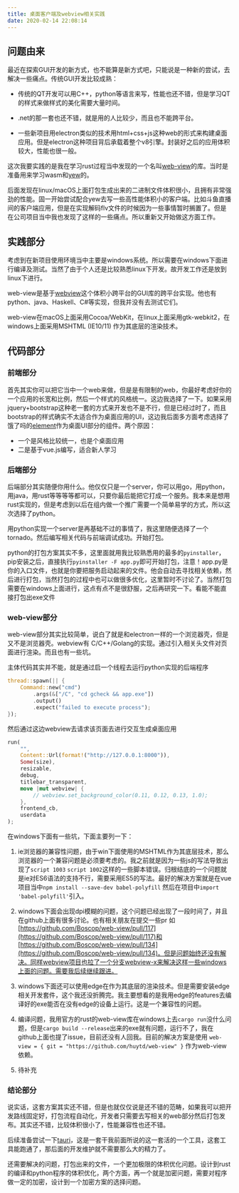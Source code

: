```yaml
---
title: 桌面客户端及webview相关实践
date: 2020-02-14 22:08:14
---
```


## 问题由来

最近在探索GUI开发的新方式，也不能算是新方式吧，只能说是一种新的尝试，去解决一些痛点。传统GUI开发比较成熟：

- 传统的QT开发可以用C++，python等语言来写，性能也还不错，但是学习QT的样式来做样式的美化需要大量时间。

- .net的那一套也还不错，就是用的人比较少，而且也不能跨平台。

- 一些新项目用electron类似的技术用html+css+js这种web的形式来构建桌面应用。但是electron这种项目背后承载着整个v8引擎。封装好之后的应用体积较大，性能也很一般。

这次我要实践的是我在学习rust过程当中发现的一个名叫[web-view](https://github.com/Boscop/web-view)的库。当时是准备用来学习wasm和[yew](https://github.com/yewstack/yew)的。

后面发现在linux/macOS上面打包生成出来的二进制文件体积很小，且拥有非常强劲的性能。固一开始尝试配合yew去写一些高性能体积小的客户端。比如斗鱼直播间的客户端应用，但是在实现解码flv文件的时候因为一些事情暂时搁置了。但是在公司项目当中我也发现了这样的一些痛点。所以重新又开始做这方面工作。

## 实践部分

考虑到在新项目使用环境当中主要是windows系统。所以需要在windows下面进行编译及测试。当然了由于个人还是比较熟悉linux下开发。故开发工作还是放到linux下进行。

web-view是基于[webview](https://github.com/zserge/webview)这个体积小跨平台的GUI库的跨平台实现。他也有python、java、Haskell、C#等实现，但我并没有去测试它们。

web-view在macOS上面采用Cocoa/WebKit，在linux上面采用gtk-webkit2，在windows上面采用MSHTML (IE10/11) 作为其底层的渲染技术。


## 代码部分

### 前端部分

首先其实你可以把它当中一个web来做，但是是有限制的web，你最好考虑好你的一个应用的长宽和比例，然后一个样式的风格统一。这边我选择了一下。如果采用jquery+bootstrap这种老一套的方式来开发也不是不行，但是已经过时了，而且bootstrap的样式确实不太适合作为桌面应用的UI，这边我后面多方面考虑选择了饿了吗的[element](https://element.eleme.cn/#/zh-CN)作为桌面UI部分的组件。两个原因：
- 一个是风格比较统一，也是个桌面应用
- 二是基于vue.js编写，适合新人学习

### 后端部分

后端部分其实随便你用什么。他仅仅只是一个server，你可以用go，用python，用java，用rust等等等等都可以，只要你最后能把它打成一个服务。我本来是想用rust实现的，但是考虑到以后在组内做一个推广需要一个简单易学的方式，所以这次选择了python。

用python实现一个server是再基础不过的事情了，我这里随便选择了一个tornado。然后编写相关代码与前端调试成功。开始打包。

python的打包方案其实不多，这里面就用我比较熟悉用的最多的`pyinstaller`，pip安装之后，直接执行`pyinstaller
 -F app.py`即可开始打包，注意！app.py是你的入口文件，也就是你要把服务启动起来的文件。他会自动去寻找相关依赖，然后进行打包，当然打包的过程中也可以做很多优化，这里暂时不讨论了。当然打包需要在windows上面进行，这点有点不是很舒服，之后再研究一下。看能不能直接打包出exe文件

### web-view部分

web-view部分其实比较简单，说白了就是和electron一样的一个浏览器壳，但是又不是浏览器壳。webview有 C/C++/Golang的实现。通过引入相关头文件对页面进行渲染。而且也有一些坑。

主体代码其实并不能，就是通过启一个线程去运行python实现的后端程序

```rust
thread::spawn(|| {
    Command::new("cmd")
        .args(&["/C", "cd gcheck && app.exe"])
        .output()
        .expect("failed to execute process");
});
```

然后通过这边webview去请求该页面去进行交互生成桌面应用
```rust
run(
    "",
    Content::Url(format!("http://127.0.0.1:8000")),
    Some(size),
    resizable,
    debug,
    titlebar_transparent,
    move |mut webview| {
        // webview.set_background_color(0.11, 0.12, 0.13, 1.0);
    },
    frontend_cb,
    userdata
);
```

在windows下面有一些坑，下面主要列一下：

1. ie浏览器的兼容性问题，由于win下面使用的MSHTML作为其底层技术，那么浏览器的一个兼容问题是必须要考虑的。我之前就是因为一些js的写法导致出现了`script 1003` `script 1002`这样的一些脚本错误。归根结底的一个问题就是ie对ES6语法的支持不行，需要采用ES5的写法。最好的解决方案就是在vue项目当中`npm install --save-dev babel-polyfill` 然后在项目中`import 'babel-polyfill'`引入。

2. windows下面会出现dpi模糊的问题，这个问题已经出现了一段时间了，并且在github上面有很多讨论。也有相关朋友在提交一些pr 如[https://github.com/Boscop/web-view/pull/117](https://github.com/Boscop/web-view/pull/117)和[https://github.com/Boscop/web-view/pull/134](https://github.com/Boscop/web-view/pull/134)。但是问题始终还没有解决。同样webview项目也拉了一个分支webview-x来解决这样一些windows上面的问题。需要我后续继续跟进。

3. windows下面还可以使用edge在作为其底层的渲染技术。但是需要安装edge相关开发套件，这个我还没折腾完。我主要想看的是我用edge的features去编译好的exe能否在没有edge的设备上运行。这是一个兼容性的问题。

4. 编译问题，我用官方的rust的web-view库在windows上去`cargo run`没什么问题，但是`cargo build --release`出来的exe就有问题，运行不了，我在github上面也提了issue，目前还没有人回我。目前的解决方案是使用 `web-view = { git = "https://github.com/huytd/web-view" }` 作为web-view依赖。

5. 待补充

### 结论部分

说实话，这套方案其实还不错，但是也就仅仅说是还不错的范畴，如果我可以把开发路线固定好，打包流程自动化，开发者只需要去写相关的web部分然后打包发布。其实还不错，比较体积很小了，性能兼容性也还不错。

后续准备尝试一下[tauri](https://github.com/tauri-apps/tauri)，这是一套干我前面所说的这一套活的一个工具，这套工具能跑通了，那后面的开发维护就不需要那么大的精力了。

还需要解决的问题，打包出来的文件，一个更加极限的体积优化问题。设计到rust的编译和python程序的体积优化，两个方面，再一个就是加密问题，需要对程序做一定的加密，设计到一个加密方案的选择问题。